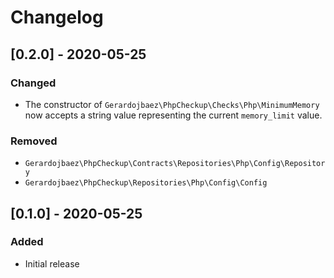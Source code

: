 # Changelog

## [0.2.0] - 2020-05-25

### Changed

- The constructor of `Gerardojbaez\PhpCheckup\Checks\Php\MinimumMemory` now accepts a string value representing the current `memory_limit` value.

### Removed

- `Gerardojbaez\PhpCheckup\Contracts\Repositories\Php\Config\Repository`
- `Gerardojbaez\PhpCheckup\Repositories\Php\Config\Config`

## [0.1.0] - 2020-05-25

### Added

- Initial release
